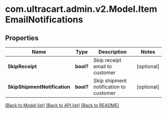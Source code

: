 # com.ultracart.admin.v2.Model.ItemEmailNotifications
## Properties

Name | Type | Description | Notes
------------ | ------------- | ------------- | -------------
**SkipReceipt** | **bool?** | Skip receipt email to customer | [optional] 
**SkipShipmentNotification** | **bool?** | Skip shipment notification to customer | [optional] 


[[Back to Model list]](../README.md#documentation-for-models) [[Back to API list]](../README.md#documentation-for-api-endpoints) [[Back to README]](../README.md)

